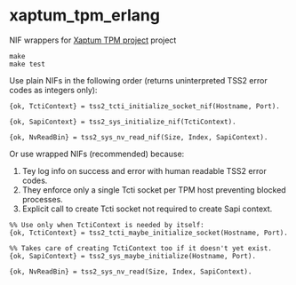 # xaptum_tpm_erlang
NIF wrappers for [Xaptum TPM project](https://github.com/xaptum/xaptum-tpm) project

```
make 
make test
```

Use plain NIFs in the following order (returns uninterpreted TSS2 error codes as integers only): 

```
{ok, TctiContext} = tss2_tcti_initialize_socket_nif(Hostname, Port).

{ok, SapiContext} = tss2_sys_initialize_nif(TctiContext).

{ok, NvReadBin} = tss2_sys_nv_read_nif(Size, Index, SapiContext).

```


Or use wrapped NIFs (recommended) because:

1. Tey log info on success and error with human readable TSS2 error codes.
2. They enforce only a single Tcti socket per TPM host preventing blocked processes. 
3. Explicit call to create Tcti socket not required to create Sapi context. 

```
%% Use only when TctiContext is needed by itself:
{ok, TctiContext} = tss2_tcti_maybe_initialize_socket(Hostname, Port).

%% Takes care of creating TctiContext too if it doesn't yet exist.
{ok, SapiContext} = tss2_sys_maybe_initialize(Hostname, Port).

{ok, NvReadBin} = tss2_sys_nv_read(Size, Index, SapiContext).

```

